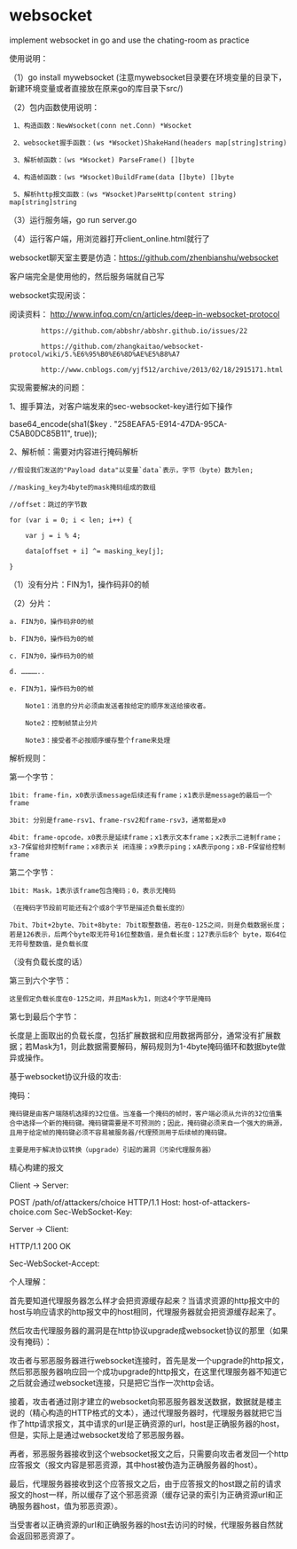 # websocket
implement websocket in go and use the chating-room as practice

使用说明：

（1）go install mywebsocket (注意mywebsocket目录要在环境变量的目录下，新建环境变量或者直接放在原来go的库目录下src/)

（2）包内函数使用说明： 
     
     1、构造函数：NewWsocket(conn net.Conn) *Wsocket
     
     2、websocket握手函数：(ws *Wsocket)ShakeHand(headers map[string]string)
     
     3、解析帧函数：(ws *Wsocket) ParseFrame() []byte
     
     4、构造帧函数：(ws *Wsocket)BuildFrame(data []byte) []byte
     
     5、解析http报文函数：(ws *Wsocket)ParseHttp(content string) map[string]string
     

（3）运行服务端，go run server.go

（4）运行客户端，用浏览器打开client_online.html就行了


websocket聊天室主要是仿造：https://github.com/zhenbianshu/websocket

客户端完全是使用他的，然后服务端就自己写

websocket实现闲谈：

阅读资料：   http://www.infoq.com/cn/articles/deep-in-websocket-protocol

            https://github.com/abbshr/abbshr.github.io/issues/22
	    
            https://github.com/zhangkaitao/websocket-protocol/wiki/5.%E6%95%B0%E6%8D%AE%E5%B8%A7
	    
            http://www.cnblogs.com/yjf512/archive/2013/02/18/2915171.html
	    
            

实现需要解决的问题：

1、握手算法，对客户端发来的sec-websocket-key进行如下操作

base64_encode(sha1($key . "258EAFA5-E914-47DA-95CA-C5AB0DC85B11", true));

2、解析帧：需要对内容进行掩码解析

	//假设我们发送的"Payload data"以变量`data`表示，字节（byte）数为len;
	
	//masking_key为4byte的mask掩码组成的数组
	
	//offset：跳过的字节数
	
	for (var i = 0; i < len; i++) {
	
        var j = i % 4;
	
        data[offset + i] ^= masking_key[j];
	
    }
    
（1）没有分片：FIN为1，操作码非0的帧

（2）分片：

	a. FIN为0，操作码非0的帧
	
	b. FIN为0，操作码为0的帧
	
	c. FIN为0，操作码为0的帧
	
	d. …………..
	
	e. FIN为1，操作码为0的帧
    
        Note1：消息的分片必须由发送者按给定的顺序发送给接收者。
	
        Note2：控制帧禁止分片
	
        Note3：接受者不必按顺序缓存整个frame来处理
	
	
解析规则：

第一个字节：

	1bit: frame-fin，x0表示该message后续还有frame；x1表示是message的最后一个frame
	
	3bit: 分别是frame-rsv1、frame-rsv2和frame-rsv3，通常都是x0
	
	4bit: frame-opcode，x0表示是延续frame；x1表示文本frame；x2表示二进制frame；x3-7保留给非控制frame；x8表示关 闭连接；x9表示ping；xA表示pong；xB-F保留给控制frame
	
第二个字节：

	1bit: Mask，1表示该frame包含掩码；0，表示无掩码
	
	（在掩码字节段前可能还有2个或8个字节是描述负载长度的）
	
	7bit、7bit+2byte、7bit+8byte: 7bit取整数值，若在0-125之间，则是负载数据长度；若是126表示，后两个byte取无符号16位整数值，是负载长度；127表示后8个 byte，取64位无符号整数值，是负载长度

（没有负载长度的话）

第三到六个字节：

	这里假定负载长度在0-125之间，并且Mask为1，则这4个字节是掩码
	
第七到最后个字节：

长度是上面取出的负载长度，包括扩展数据和应用数据两部分，通常没有扩展数据；若Mask为1，则此数据需要解码，解码规则为1-4byte掩码循环和数据byte做异或操作。


基于websocket协议升级的攻击:

掩码：

    掩码键是由客户端随机选择的32位值。当准备一个掩码的帧时，客户端必须从允许的32位值集合中选择一个新的掩码键。掩码键需要是不可预测的；因此，掩码键必须来自一个强大的熵源，且用于给定帧的掩码键必须不容易被服务器/代理预测用于后续帧的掩码键。
    
    主要是用于解决协议转换（upgrade）引起的漏洞（污染代理服务器）

精心构建的报文

Client → Server:

POST /path/of/attackers/choice HTTP/1.1 Host: host-of-attackers-choice.com Sec-WebSocket-Key: <connection-key>

Server → Client:

HTTP/1.1 200 OK

Sec-WebSocket-Accept: <connection-key>

个人理解：

首先要知道代理服务器怎么样才会把资源缓存起来？当请求资源的http报文中的host与响应请求的http报文中的host相同，代理服务器就会把资源缓存起来了。

然后攻击代理服务器的漏洞是在http协议upgrade成websocket协议的那里（如果没有掩码）：

攻击者与邪恶服务器进行websocket连接时，首先是发一个upgrade的http报文，然后邪恶服务器响应回一个成功upgrade的http报文，在这里代理服务器不知道它之后就会通过websocket连接，只是把它当作一次http会话。

接着，攻击者通过刚才建立的websocket向邪恶服务器发送数据，数据就是楼主说的（精心构造的HTTP格式的文本），通过代理服务器时，代理服务器就把它当作了http请求报文，其中请求的url是正确资源的url，host是正确服务器的host，但是，实际上是通过websocket发给了邪恶服务器。

再者，邪恶服务器接收到这个websocket报文之后，只需要向攻击者发回一个http应答报文（报文内容是邪恶资源，其中host被伪造为正确服务器的host）。

最后，代理服务器接收到这个应答报文之后，由于应答报文的host跟之前的请求报文的host一样，所以缓存了这个邪恶资源（缓存记录的索引为正确资源url和正确服务器host，值为邪恶资源）。

当受害者以正确资源的url和正确服务器的host去访问的时候，代理服务器自然就会返回邪恶资源了。
